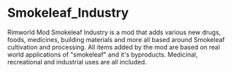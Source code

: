 # Smokeleaf_Industry
Rimworld Mod
Smokeleaf Industry is a mod that adds various new drugs, foods, medicines, building materials and more all based around Smokeleaf cultivation and processing.  All items added by the mod are based on real world applications of "smokeleaf" and it's byproducts.  Medicinal, recreational and industrial uses are all included.
